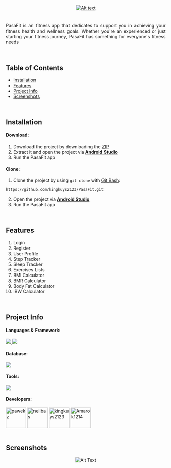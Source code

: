 <!-- Project Banner -->

<p align="center">
  <a href="#">
    <img src="https://i.imgur.com/kjUq6Rw.png" alt="Alt text" title="PASAFIT LOGO">
  </a>
</p>

<!-- Project Title -->

<h1 align="center"></h1>

<!-- Project Descripton -->

<p align="justify">
  PasaFit is an fitness app that dedicates to support you in achieving your fitness health and wellness goals. Whether you're an experienced or just starting your fitness journey, PasaFit has something for everyone's fitness needs
</p>

<br>

## Table of Contents
- [Installation](#installation)
- [Features](#features)
- [Project Info](#project-info)
- [Screenshots](#screenshots)

<br>

## Installation

#### Download:
1. Download the project by downloading the [ZIP](https://github.com/kingkuys2123/PasaFit/archive/refs/heads/master.zip)
2. Extract it and open the project via **[Android Studio](https://developer.android.com/studio?gad_source=1)**
3. Run the PasaFit app
#### Clone:
1. Clone the project by using `git clone` with [Git Bash](https://git-scm.com/downloads):
```
https://github.com/kingkuys2123/PasaFit.git
```
2. Open the project via **[Android Studio](https://developer.android.com/studio?gad_source=1)**
3. Run the PasaFit app

<br>

## Features

1. Login
2. Register
3. User Profile
4. Step Tracker
5. Sleep Tracker
6. Exercises Lists
7. BMI Calculator
8. BMR Calculator
9. Body Fat Calculator
10. IBW Calculator

<br>

## Project Info

#### Languages & Framework:

<a href="#languages--framework">
    <img src="https://img.shields.io/badge/java-%23ED8B00.svg?style=for-the-badge&logo=openjdk&logoColor=white" />
</a>
<a href="#languages--framework">
    <img src="https://img.shields.io/badge/Android-3DDC84?style=for-the-badge&logo=android&logoColor=white" />
</a>

#### Database:
<a href="#database">
    <img src="https://img.shields.io/badge/firebase-ffca28?style=for-the-badge&logo=firebase&logoColor=black" />
</a>

#### Tools:

<a href="#tools">
    <img src="https://img.shields.io/badge/Android_Studio-3DDC84?style=for-the-badge&logo=android-studio&logoColor=white" />
</a>

#### Developers:
  <a href="#developers">
    <a href="https://github.com/pawekz"><img width="64" title="Carabuena, Paulo Y." src="https://avatars.githubusercontent.com/u/45958147" alt="pawekz" /></a>
    <a href="https://github.com/neilbas"><img width="64" title="Bas, Neil Adrian G." src="https://avatars.githubusercontent.com/u/143286768" alt="neilbas" /></a>
    <a href="https://github.com/kingkuys2123"><img width="64" title="Quitco, Kyle Matthew M." src="https://avatars.githubusercontent.com/u/114457180?v=4" alt="kingkuys2123" /></a>
    <a href="https://github.com/Amarok1214"><img width="64" title="Cañete, Xyrill Dereck N," src="https://avatars.githubusercontent.com/u/169969184?v=4" alt="Amarok1214" /></a>
  </a>

<br>
<br>

## Screenshots

  <p align="center">
    <img src="https://i.imgur.com/GISgIRd.png" alt="Alt Text">
  </p>
